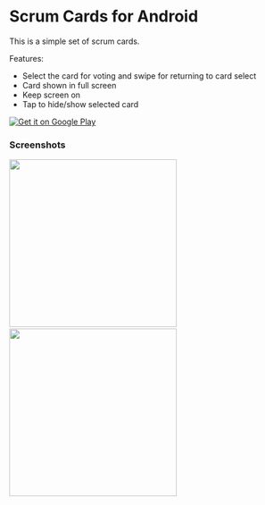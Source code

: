 # Scrum Cards for Android

This is a simple set of scrum cards.

Features:

* Select the card for voting and swipe for returning to card select
* Card shown in full screen
* Keep screen on
* Tap to hide/show selected card

<a href="https://play.google.com/store/apps/details?id=pt.samp.scrumCards&utm_source=global_co&utm_medium=prtnr&utm_content=Mar2515&utm_campaign=PartBadge&pcampaignid=MKT-Other-global-all-co-prtnr-py-PartBadge-Mar2515-1"><img alt="Get it on Google Play" src="https://play.google.com/intl/en_us/badges/images/generic/en_badge_web_generic.png"/></a>

### Screenshots
<img width="300" src="https://raw.github.com/sergiopatricio/Scrum-Cards/master/store_listing_assets/screenshot1.png"/>
&nbsp;
<img width="300" src="https://raw.github.com/sergiopatricio/Scrum-Cards/master/store_listing_assets/screenshot2.png"/>
